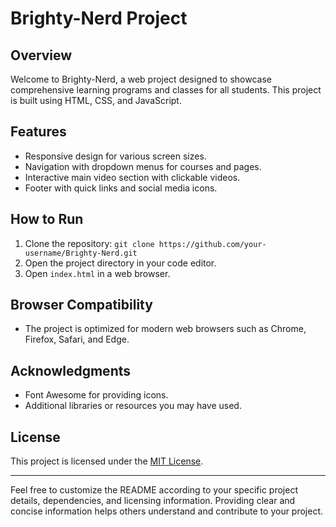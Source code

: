 # Brighty-Nerd Project

## Overview
Welcome to Brighty-Nerd, a web project designed to showcase comprehensive learning programs and classes for all students. This project is built using HTML, CSS, and JavaScript.

## Features
- Responsive design for various screen sizes.
- Navigation with dropdown menus for courses and pages.
- Interactive main video section with clickable videos.
- Footer with quick links and social media icons.


## How to Run
1. Clone the repository: `git clone https://github.com/your-username/Brighty-Nerd.git`
2. Open the project directory in your code editor.
3. Open `index.html` in a web browser.

## Browser Compatibility
- The project is optimized for modern web browsers such as Chrome, Firefox, Safari, and Edge.

## Acknowledgments
- Font Awesome for providing icons.
- Additional libraries or resources you may have used.

## License
This project is licensed under the [MIT License](LICENSE).

---

Feel free to customize the README according to your specific project details, dependencies, and licensing information. Providing clear and concise information helps others understand and contribute to your project.

